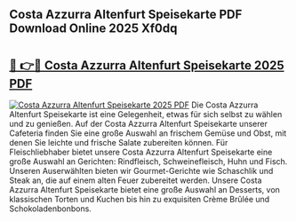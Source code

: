 ## Costa Azzurra Altenfurt Speisekarte PDF Download Online 2025 Xf0dq

# <h2><a href="http://gc703u.nevu.top/?p=Costa+Azzurra+Altenfurt+Speisekarte">🔗 👉🔴 Costa Azzurra Altenfurt Speisekarte 2025 PDF</a></h2>

[![Costa Azzurra Altenfurt Speisekarte 2025 PDF](https://i.imgur.com/dBaPXMq.png)](http://gc703u.nevu.top/?p=Costa+Azzurra+Altenfurt+Speisekarte)
Die Costa Azzurra Altenfurt Speisekarte ist eine Gelegenheit, etwas für sich selbst zu wählen und zu genießen. Auf der Costa Azzurra Altenfurt Speisekarte unserer Cafeteria finden Sie eine große Auswahl an frischem Gemüse und Obst, mit denen Sie leichte und frische Salate zubereiten können. Für Fleischliebhaber bietet unsere Costa Azzurra Altenfurt Speisekarte eine große Auswahl an Gerichten: Rindfleisch, Schweinefleisch, Huhn und Fisch. Unseren Auserwählten bieten wir Gourmet-Gerichte wie Schaschlik und Steak an, die auf einem alten Feuer zubereitet werden. Unsere Costa Azzurra Altenfurt Speisekarte bietet eine große Auswahl an Desserts, von klassischen Torten und Kuchen bis hin zu exquisiten Crème Brûlée und Schokoladenbonbons.
